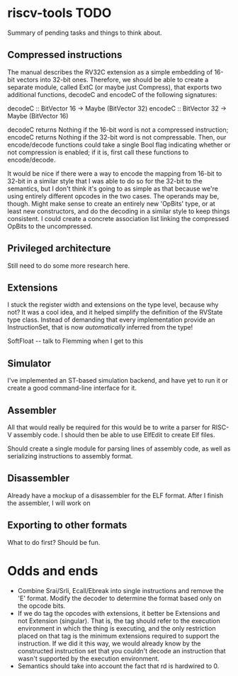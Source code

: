 # riscv-tools TODO

Summary of pending tasks and things to think about.

## Compressed instructions

The manual describes the RV32C extension as a simple embedding of 16-bit vectors
into 32-bit ones. Therefore, we should be able to create a separate module,
called ExtC (or maybe just Compress), that exports two additional functions,
decodeC and encodeC of the following signatures:

decodeC :: BitVector 16 -> Maybe (BitVector 32)
encodeC :: BitVector 32 -> Maybe (BitVector 16)

decodeC returns Nothing if the 16-bit word is not a compressed instruction;
encodeC returns Nothing if the 32-bit word is not compressable. Then, our
encode/decode functions could take a single Bool flag indicating whether or not
compression is enabled; if it is, first call these functions to encode/decode.

It would be nice if there were a way to encode the mapping from 16-bit to 32-bit
in a similar style that I was able to do so for the 32-bit to the semantics, but
I don't think it's going to as simple as that because we're using entirely
different opcodes in the two cases. The operands may be, though. Might make
sense to create an entirely new 'OpBits' type, or at least new
constructors, and do the decoding in a similar style to keep things
consistent. I could create a concrete association list linking the compressed
OpBits to the uncompressed.

## Privileged architecture

Still need to do some more research here.

## Extensions

I stuck the register width and extensions on the type level, because why not? It
was a cool idea, and it helped simplify the definition of the RVState type
class. Instead of demanding that every implementation provide an InstructionSet,
that is now *automatically* inferred from the type!

SoftFloat -- talk to Flemming when I get to this

## Simulator

I've implemented an ST-based simulation backend, and have yet to run it or
create a good command-line interface for it.

## Assembler

All that would really be required for this would be to write a parser for RISC-V
assembly code. I should then be able to use ElfEdit to create Elf files.

Should create a single module for parsing lines of assembly code, as well as
serializing instructions to assembly format.

## Disassembler

Already have a mockup of a disassembler for the ELF format. After I finish the
assembler, I will work on 

## Exporting to other formats

What to do first? Should be fun.

# Odds and ends

- Combine Srai/Srli, Ecall/Ebreak into single instructions and remove the 'E'
  format. Modify the decoder to determine the format based only on the opcode
  bits.
- If we do tag the opcodes with extensions, it better be Extensions and not
  Extension (singular). That is, the tag should refer to the execution
  environment in which the thing is executing, and the only restriction placed
  on that tag is the minimum extensions required to support the instruction. If
  we did it this way, we would already know by the constructed instruction set
  that you couldn't decode an instruction that wasn't supported by the execution
  environment.
- Semantics should take into account the fact that rd is hardwired to 0.


